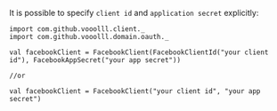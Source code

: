 It is possible to specify `client id` and `application secret` explicitly:

```tut:silent
import com.github.vooolll.client._
import com.github.vooolll.domain.oauth._
```

```tut:book
val facebookClient = FacebookClient(FacebookClientId("your client id"), FacebookAppSecret("your app secret"))

//or

val facebookClient = FacebookClient("your client id", "your app secret")
```